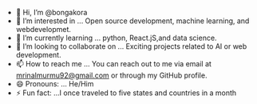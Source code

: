 - 👋 Hi, I’m @bongakora
- 👀 I’m interested in ... Open source development, machine learning, and webdevelopmet.
- 🌱 I’m currently learning ... python, React.jS,and data science.
- 💞️ I’m looking to collaborate on ... Exciting projects related to AI or web development.
- 📫 How to reach me ... You can reach out to me via email at mrinalmurmu92@gmail.com or through my GitHub profile.
- 😄 Pronouns: ... He/Him 
- ⚡ Fun fact: ...I once traveled to five states and countries in a month 

<!---
bongakora/bongakora is a ✨ special ✨ repository because its `README.md` (this file) appears on your GitHub profile.
You can click the Preview link to take a look at your changes.
--->
